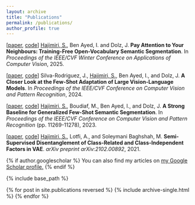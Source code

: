 ```yaml
---
layout: archive
title: "Publications"
permalink: /publications/
author_profile: true
---
```


[[paper](https://arxiv.org/abs/2404.08181), [code](https://github.com/sinahmr/NACLIP)] <u>Hajimiri, S.</u>, Ben Ayed, I. and Dolz, J. **Pay Attention to Your Neighbours: Training-Free Open-Vocabulary Semantic Segmentation**. In *Proceedings of the IEEE/CVF Winter Conference on Applications of Computer Vision*, 2025.

[[paper](https://arxiv.org/abs/2312.12730), [code](https://github.com/jusiro/CLAP)] Silva-Rodriguez, J., <u>Hajimiri, S.</u>, Ben Ayed, I., and Dolz, J. **A Closer Look at the Few-Shot Adaptation of Large Vision-Language Models**. In *Proceedings of the IEEE/CVF Conference on Computer Vision and Pattern Recognition*, 2024.

[[paper](https://arxiv.org/abs/2211.14126), [code](https://github.com/sinahmr/DIaM)] <u>Hajimiri, S.</u>, Boudiaf, M., Ben Ayed, I., and Dolz, J. **A Strong Baseline for Generalized Few-Shot Semantic Segmentation**. In *Proceedings of the IEEE/CVF Conference on Computer Vision and Pattern Recognition* (pp. 11269-11278), 2023.

[[paper](https://arxiv.org/abs/2102.00892), [code](https://github.com/sinahmr/parted-vae)] <u>Hajimiri, S.</u>, Lotfi, A., and Soleymani Baghshah, M. **Semi-Supervised Disentanglement of Class-Related and Class-Independent Factors in VAE**. *arXiv preprint arXiv:2102.00892*, 2021.


{% if author.googlescholar %}
  You can also find my articles on <u><a href="{{author.googlescholar}}">my Google Scholar profile</a>.</u>
{% endif %}

{% include base_path %}

{% for post in site.publications reversed %}
  {% include archive-single.html %}
{% endfor %}
